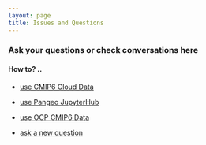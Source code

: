 ```yaml
---
layout: page
title: Issues and Questions
---
```



###  Ask your questions or check conversations here

#### How to? .. 
- [use CMIP6 Cloud Data](https://github.com/naomi-henderson/naomi-henderson.github.io/issues/1)
- [use Pangeo JupyterHub](https://github.com/naomi-henderson/naomi-henderson.github.io/issues/2)
- [use OCP CMIP6 Data](https://github.com/naomi-henderson/naomi-henderson.github.io/issues/3)

- [ask a new question](https://github.com/naomi-henderson/naomi-henderson.github.io/issues/new)
